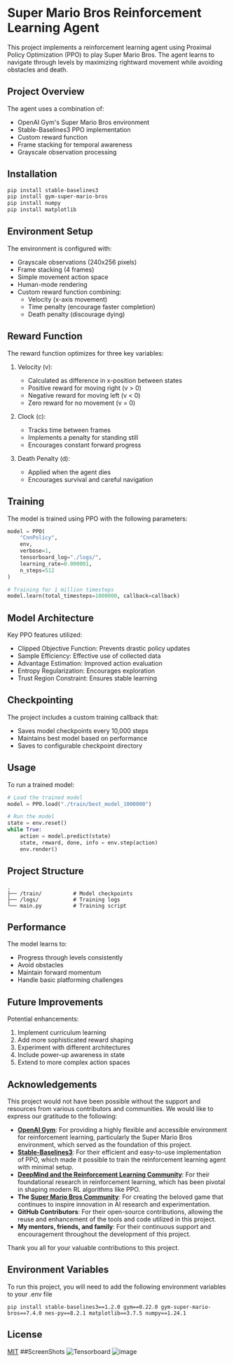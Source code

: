# Super Mario Bros Reinforcement Learning Agent

This project implements a reinforcement learning agent using Proximal Policy Optimization (PPO) to play Super Mario Bros. The agent learns to navigate through levels by maximizing rightward movement while avoiding obstacles and death.

## Project Overview

The agent uses a combination of:
- OpenAI Gym's Super Mario Bros environment
- Stable-Baselines3 PPO implementation
- Custom reward function
- Frame stacking for temporal awareness
- Grayscale observation processing

## Installation

```bash
pip install stable-baselines3
pip install gym-super-mario-bros
pip install numpy
pip install matplotlib
```

## Environment Setup

The environment is configured with:
- Grayscale observations (240x256 pixels)
- Frame stacking (4 frames)
- Simple movement action space
- Human-mode rendering
- Custom reward function combining:
  - Velocity (x-axis movement)
  - Time penalty (encourage faster completion)
  - Death penalty (discourage dying)

## Reward Function

The reward function optimizes for three key variables:

1. Velocity (v):
   - Calculated as difference in x-position between states
   - Positive reward for moving right (v > 0)
   - Negative reward for moving left (v < 0)
   - Zero reward for no movement (v = 0)

2. Clock (c):
   - Tracks time between frames
   - Implements a penalty for standing still
   - Encourages constant forward progress

3. Death Penalty (d):
   - Applied when the agent dies
   - Encourages survival and careful navigation

## Training

The model is trained using PPO with the following parameters:
```python
model = PPO(
    "CnnPolicy",
    env,
    verbose=1,
    tensorboard_log="./logs/",
    learning_rate=0.000001,
    n_steps=512
)

# Training for 1 million timesteps
model.learn(total_timesteps=1000000, callback=callback)
```

## Model Architecture

Key PPO features utilized:
- Clipped Objective Function: Prevents drastic policy updates
- Sample Efficiency: Effective use of collected data
- Advantage Estimation: Improved action evaluation
- Entropy Regularization: Encourages exploration
- Trust Region Constraint: Ensures stable learning

## Checkpointing

The project includes a custom training callback that:
- Saves model checkpoints every 10,000 steps
- Maintains best model based on performance
- Saves to configurable checkpoint directory

## Usage

To run a trained model:
```python
# Load the trained model
model = PPO.load("./train/best_model_1000000")

# Run the model
state = env.reset()
while True:
    action = model.predict(state)
    state, reward, done, info = env.step(action)
    env.render()
```

## Project Structure

```
.
├── /train/          # Model checkpoints
├── /logs/           # Training logs
└── main.py          # Training script
```

## Performance

The model learns to:
- Progress through levels consistently
- Avoid obstacles
- Maintain forward momentum
- Handle basic platforming challenges

## Future Improvements

Potential enhancements:
1. Implement curriculum learning
2. Add more sophisticated reward shaping
3. Experiment with different architectures
4. Include power-up awareness in state
5. Extend to more complex action spaces
## Acknowledgements

This project would not have been possible without the support and resources from various contributors and communities. We would like to express our gratitude to the following:

- **[OpenAI Gym](https://gym.openai.com/)**: For providing a highly flexible and accessible environment for reinforcement learning, particularly the Super Mario Bros environment, which served as the foundation of this project.
- **[Stable-Baselines3](https://github.com/DLR-RM/stable-baselines3)**: For their efficient and easy-to-use implementation of PPO, which made it possible to train the reinforcement learning agent with minimal setup.
- **[DeepMind and the Reinforcement Learning Community](https://deepmind.com/research)**: For their foundational research in reinforcement learning, which has been pivotal in shaping modern RL algorithms like PPO.
- **The [Super Mario Bros Community](https://www.mariowiki.com/Super_Mario_Bros.)**: For creating the beloved game that continues to inspire innovation in AI research and experimentation.
- **GitHub Contributors**: For their open-source contributions, allowing the reuse and enhancement of the tools and code utilized in this project.
- **My mentors, friends, and family**: For their continuous support and encouragement throughout the development of this project.

Thank you all for your valuable contributions to this project.
## Environment Variables

To run this project, you will need to add the following environment variables to your .env file

```pip install stable-baselines3==1.2.0 gym==0.22.0 gym-super-mario-bros==7.4.0 nes-py==8.2.1 matplotlib==3.7.5 numpy==1.24.1```


## License

[MIT](https://choosealicense.com/licenses/mit/)
##ScreenShots
![Tensorboard](https://github.com/user-attachments/assets/96d8888c-21ed-422b-80fe-afb1f8e08ca1)
![image](https://github.com/user-attachments/assets/dbf6735a-a4b1-4b88-b59e-a2fa3bdb1331)

